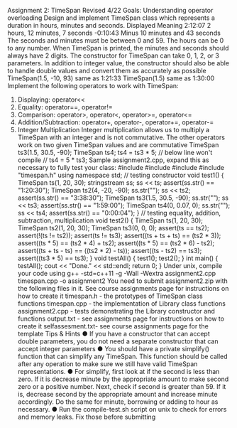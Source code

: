 Assignment 2: TimeSpan
Revised 4/22
Goals: Understanding operator overloading
Design and implement TimeSpan class which represents a duration in hours, minutes and
seconds.
Displayed Meaning
2:12:07 2 hours, 12 minutes, 7 seconds
-0:10:43 Minus 10 minutes and 43 seconds
The seconds and minutes must be between 0 and 59. The hours can be 0 to any number.
When TimeSpan is printed, the minutes and seconds should always have 2 digits.
The constructor for TimeSpan can take 0, 1, 2, or 3 parameters. In addition to integer value, the
constructor should also be able to handle double values and convert them as accurately as
possible
TimeSpan(1.5, -10, 93) same as 1:21:33
TimeSpan(1.5) same as 1:30:00
Implement the following operators to work with TimeSpan:
1. Displaying: operator<<
2. Equality: operator==, operator!=
3. Comparison: operator>, operator<, operator>=, operator<=
4. Addition/Subtraction: operator+, operator-, operator+=, operator-=
5. Integer Multiplication
Integer multiplication allows us to multiply a TimeSpan with an integer and is not commutative.
The other operators work on two given TimeSpan values and are commutative
TimeSpan ts3(1.5, 30.5, -90);
TimeSpan ts4;
ts4 = ts3 * 5;
// below line won't compile
// ts4 = 5 * ts3;
Sample assignment2.cpp, expand this as necessary to fully test your class:
#include <iostream>
#include <sstream>
#include <cassert>
#include "timespan.h"
using namespace std;
// testing constructor
void test1() {
TimeSpan ts(1, 20, 30);
stringstream ss;
ss << ts;
assert(ss.str() == "1:20:30");
TimeSpan ts2(4, -20, -90);
ss.str("");
ss << ts2;
assert(ss.str() == "3:38:30");
TimeSpan ts3(1.5, 30.5, -90);
ss.str("");
ss << ts3;
assert(ss.str() == "1:59:00");
TimeSpan ts4(0, 0.07, 0);
ss.str("");
ss << ts4;
assert(ss.str() == "0:00:04");
}
// testing equality, addition, subtraction, multiplication
void test2() {
TimeSpan ts(1, 20, 30);
TimeSpan ts2(1, 20, 30);
TimeSpan ts3(0, 0, 0);
assert(ts == ts2);
assert(!(ts != ts2));
assert(ts != ts3);
assert((ts + ts + ts) == (ts2 * 3));
assert((ts * 5) == (ts2 * 4) + ts2);
assert((ts * 5) == (ts2 * 6) - ts2);
assert((ts + ts - ts) == ((ts2 * 2) - ts));
assert((ts - ts2) == ts3);
assert((ts3 * 5) == ts3);
}
void testAll() {
test1();
test2();
}
int main() {
testAll();
cout << "Done." << std::endl;
return 0;
}
Under unix, compile your code using
g++ -std=c++11 -g -Wall -Wextra assignment2.cpp timespan.cpp -o assignment2
You need to submit assignment2.zip with the following files in it. See course assignments
page for instructions on how to create it
timespan.h - the prototypes of TimeSpan class functions
timespan.cpp - the implementation of Library class functions
assignment2.cpp - tests demonstrating the Library constructor and functions
output.txt - see assignments page for instructions on how to create it
selfassesment.txt- see course assignments page for the template
Tips & Hints
● If you have a constructor that can accept double parameters, you do not need a
separate constructor that can accept integer parameters
● You should have a private simplify() function that can simplify any TimeSpan. This
function should be called after any operation to make sure we still have valid TimeSpan
representations.
● For simplify, first look at if the second is less than zero. If it is decrease minute by the
appropriate amount to make second zero or a positive number. Next, check if second is
greater than 59. If it is, decrease second by the appropriate amount and increase
minute accordingly. Do the same for minute, borrowing or adding to hour as necessary.
● Run the compile-test.sh script on unix to check for errors and memory leaks. Fix those
before submitting
